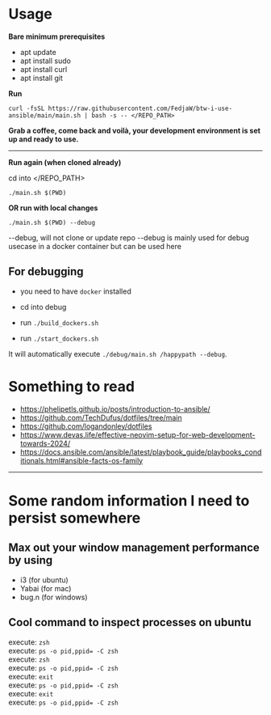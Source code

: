 # Usage

**Bare minimum prerequisites**

- apt update
- apt install sudo
- apt install curl
- apt install git

**Run**

```SHELL
curl -fsSL https://raw.githubusercontent.com/FedjaW/btw-i-use-ansible/main/main.sh | bash -s -- </REPO_PATH>
```

**Grab a coffee, come back and voilà, your development environment is set up and ready to use.**

--- 

**Run again (when cloned already)**

cd into </REPO_PATH>

```SHELL
./main.sh $(PWD)
```

**OR run with local changes**

```SHELL
./main.sh $(PWD) --debug 
```

--debug, will not clone or update repo
--debug is mainly used for debug usecase in a docker container
but can be used here

## For debugging

- you need to have `docker` installed

- cd into debug
- run `./build_dockers.sh`
- run `./start_dockers.sh`

It will automatically execute `./debug/main.sh /happypath --debug`.

# Something to read

- https://phelipetls.github.io/posts/introduction-to-ansible/
- https://github.com/TechDufus/dotfiles/tree/main
- https://github.com/logandonley/dotfiles
- https://www.devas.life/effective-neovim-setup-for-web-development-towards-2024/
- https://docs.ansible.com/ansible/latest/playbook_guide/playbooks_conditionals.html#ansible-facts-os-family

---

# Some random information I need to persist somewhere

## Max out your window management performance by using

- i3 (for ubuntu)
- Yabai (for mac)
- bug.n (for windows)

## Cool command to inspect processes on ubuntu

execute: `zsh`\
execute: `ps -o pid,ppid= -C zsh`\
execute: `zsh`\
execute: `ps -o pid,ppid= -C zsh`\
execute: `exit`\
execute: `ps -o pid,ppid= -C zsh`\
execute: `exit`\
execute: `ps -o pid,ppid= -C zsh`
